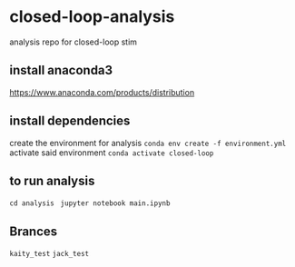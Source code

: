 # closed-loop-analysis
analysis repo for closed-loop stim

## install anaconda3
https://www.anaconda.com/products/distribution

## install dependencies
create the environment for analysis
`conda env create -f environment.yml`
activate said environment
`conda activate closed-loop`


## to run analysis
`cd analysis `
`jupyter notebook main.ipynb`


## Brances
`kaity_test`
`jack_test`





